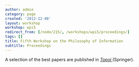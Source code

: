 ```yaml
---
author: admin
category: page
created: '2012-12-08'
layout: workshop
workshop: wpi5
redirect_from: [/node/215/, /workshops/wpi5/proceedings/]
tags: []
title: Fifth Workshop on the Philosophy of Information
subtitle: Proceedings
---
```


A selection of the best papers are published in [_Topoi_
](https://link.springer.com/journal/11245/35/1/)(Springer).
